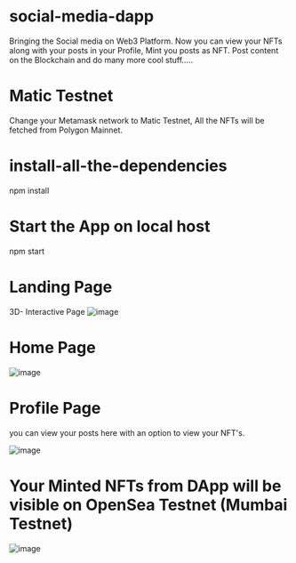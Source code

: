 # social-media-dapp

Bringing the Social media on Web3 Platform.
Now you can view your NFTs along with your posts in your Profile, Mint you posts as NFT.
Post content on the Blockchain and do many more cool stuff.....

# Matic Testnet
Change your Metamask network to Matic Testnet,
All the NFTs will be fetched from Polygon Mainnet.

# install-all-the-dependencies
npm install

# Start the App on local host
npm start

# Landing Page
3D- Interactive Page
![image](https://user-images.githubusercontent.com/96972634/187407308-a387682c-a3c0-4691-95c4-54c8ab3e3c4f.png)

# Home Page

![image](https://user-images.githubusercontent.com/96972634/187408158-da071378-d832-41fb-8582-0bf236de99a7.png)

# Profile Page
you can view your posts here with an option to view your NFT's.

![image](https://user-images.githubusercontent.com/96972634/187408946-9706c02a-5a37-47e1-b59b-06e111f295b8.png)

# Your Minted NFTs from DApp will be visible on OpenSea Testnet (Mumbai Testnet)
![image](https://user-images.githubusercontent.com/96972634/192271090-edbcbdb9-d753-4e88-98d6-34e1d8ac0675.png)

